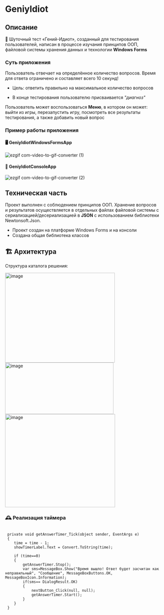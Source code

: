 # GeniyIdiot

## Описание 
🧠 Шуточный тест «Гений-Идиот», созданный для тестирования пользователей, написан в процессе изучания принципов ООП, файловой системы хранения данных и технологии **Windows Forms**
### Суть приложения
Пользователь отвечает на определённое количество вопросов. Время для ответа ограничено и составляет всего 10 секунд!

* Цель: ответить правильно на максимальное количество вопросов

* В конце тестирования пользователю присваивается _"диагноз"_

Пользователь может воспользоваться **Меню**, в котором он может: выйти из игры, перезапустить игру, посмотреть все результаты тестирования, а также добавить новый вопрос

### Пример работы приложения
#### 🖥️ GeniyIdiotWindowsFormsApp

![ezgif com-video-to-gif-converter (1)](https://github.com/user-attachments/assets/37d78572-13b4-4480-8319-5fcd24c642f7)

#### 📂 GeniyIdiotConsoleApp

![ezgif com-video-to-gif-converter (2)](https://github.com/user-attachments/assets/574f9d7e-380f-40d4-bde1-ee82c569ef46)

## Техническая часть
Проект выполнен с соблюдением принципов ООП. Хранение вопросов и результатов осуществляется в отдельных файлах файловой системы с сериализацией/десериализацией в **JSON** с использованием библиотеки Newtonsoft.Json.
* Проект создан на платформе Windows Forms и на консоли
* Создана общая библиотека классов

## 🏗️ Архитектура
Структура каталога решения:

 <img width="357" height="291" alt="image" src="https://github.com/user-attachments/assets/b2a1726a-5abc-4e06-802b-fff04c0683ac" /> <img width="353" height="167" alt="image" src="https://github.com/user-attachments/assets/29f936fb-8e74-4826-96d3-af254773ac88" /> <img width="358" height="302" alt="image" src="https://github.com/user-attachments/assets/3c22ccfb-5945-475b-adb1-de729e00cdff" />

### 🕰️ Реализация таймера
<pre><code>
 private void getAnswerTimer_Tick(object sender, EventArgs e)
 {
    time = time - 1;
    showTimerLabel.Text = Convert.ToString(time);

    if (time==0)
    {
        getAnswerTimer.Stop();
        var sms=MessageBox.Show("Время вышло! Ответ будет засчитан как неправильный", "Сообщение", MessageBoxButtons.OK, MessageBoxIcon.Information);
        if(sms== DialogResult.OK)
        {
            nextButton_Click(null, null);
            getAnswerTimer.Start();
        }
    }
 }</code></pre>
